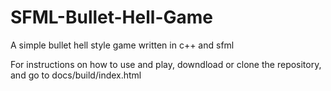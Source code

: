 # SFML-Bullet-Hell-Game
A simple bullet hell style game written in c++ and sfml

For instructions on how to use and play, downdload or clone the repository, and go to docs/build/index.html
